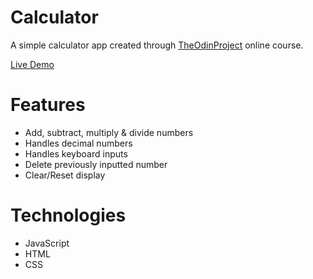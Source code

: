 # Calculator

A simple calculator app created through [TheOdinProject](https://www.theodinproject.com) online course.

[Live Demo](https://redraptor10.github.io/Calculator)

# Features

- Add, subtract, multiply & divide numbers
- Handles decimal numbers
- Handles keyboard inputs
- Delete previously inputted number
- Clear/Reset display

# Technologies

- JavaScript
- HTML
- CSS